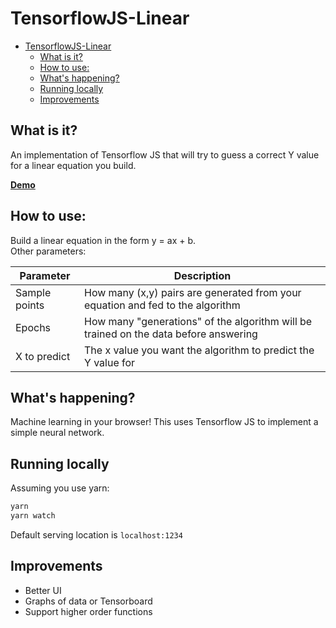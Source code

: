 # TensorflowJS-Linear

<!-- TOC -->

* [TensorflowJS-Linear](#tensorflowjs-linear)
  * [What is it?](#what-is-it)
  * [How to use:](#how-to-use)
  * [What's happening?](#whats-happening)
  * [Running locally](#running-locally)
  * [Improvements](#improvements)

<!-- /TOC -->

## What is it?

An implementation of Tensorflow JS that will try to guess a correct Y value for a linear equation you build.

**[Demo](http://skywox.me/TensorflowJS-Linear/)**

## How to use:

Build a linear equation in the form y = ax + b.  
Other parameters:

| Parameter     | Description                                                                          |
| ------------- | ------------------------------------------------------------------------------------ |
| Sample points | How many (x,y) pairs are generated from your equation and fed to the algorithm       |
| Epochs        | How many "generations" of the algorithm will be trained on the data before answering |
| X to predict  | The x value you want the algorithm to predict the Y value for                        |

## What's happening?

Machine learning in your browser! This uses Tensorflow JS to implement a simple neural network.

## Running locally

Assuming you use yarn:

```sh
yarn
yarn watch
```

Default serving location is `localhost:1234`

## Improvements

* Better UI
* Graphs of data or Tensorboard
* Support higher order functions
